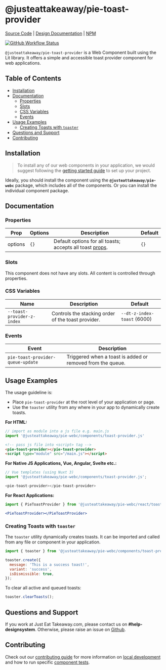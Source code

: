 # @justeattakeaway/pie-toast-provider
[Source Code](https://github.com/justeattakeaway/pie/tree/main/packages/components/pie-toast-provider) | [Design Documentation](https://pie.design/components/toast) | [NPM](https://www.npmjs.com/package/@justeattakeaway/pie-toast-provider)

<p>
  <a href="https://www.npmjs.com/@justeattakeaway/pie-toast-provider">
    <img alt="GitHub Workflow Status" src="https://img.shields.io/npm/v/@justeattakeaway/pie-toast-provider.svg">
  </a>
</p>

`@justeattakeaway/pie-toast-provider` is a Web Component built using the Lit library. It offers a simple and accessible toast provider component for web applications.

## Table of Contents

- [Installation](#installation)
- [Documentation](#documentation)
  - [Properties](#properties)
  - [Slots](#slots)
  - [CSS Variables](#css-variables)
  - [Events](#events)
- [Usage Examples](#usage-examples)
  - [Creating Toasts with `toaster`](#creating-toasts-with-toaster)
- [Questions and Support](#questions-and-support)
- [Contributing](#contributing)

## Installation

> To install any of our web components in your application, we would suggest following the [getting started guide](https://webc.pie.design/?path=/docs/introduction-getting-started--docs) to set up your project.

Ideally, you should install the component using the **`@justeattakeaway/pie-webc`** package, which includes all of the components. Or you can install the individual component package.

## Documentation

### Properties

| Prop     | Options | Description                                                                                       | Default |
|----------|---------|---------------------------------------------------------------------------------------------------|---------|
| options  | `{}`    | Default options for all toasts; accepts all toast [props](https://webc.pie.design/?path=/story/components-toast).        | `{}`    |

### Slots
This component does not have any slots. All content is controlled through properties.

### CSS Variables

| Name                     | Description                                 | Default                     |
|--------------------------|---------------------------------------------|-----------------------------|
| `--toast-provider-z-index` | Controls the stacking order of the toast provider. | `--dt-z-index-toast` (6000) |

### Events

| Event                              | Description                                      |
|-----------------------------------|--------------------------------------------------|
| `pie-toast-provider-queue-update` | Triggered when a toast is added or removed from the queue. |

## Usage Examples

The usage guideline is:

- Place `pie-toast-provider` at the root level of your application or page.
- Use the `toaster` utility from any where in your app to dynamically create toasts.

**For HTML:**

```js
// import as module into a js file e.g. main.js
import '@justeattakeaway/pie-webc/components/toast-provider.js'
```

```html
<!-- pass js file into <script> tag -->
<pie-toast-provider></pie-toast-provider>
<script type="module" src="/main.js"></script>
```

**For Native JS Applications, Vue, Angular, Svelte etc.:**

```js
// Vue templates (using Nuxt 3)
import '@justeattakeaway/pie-webc/components/toast-provider.js';

<pie-toast-provider></pie-toast-provider>
```

**For React Applications:**

```jsx
import { PieToastProvider } from '@justeattakeaway/pie-webc/react/toast-provider.js';

<PieToastProvider></PieToastProvider>
```

### Creating Toasts with `toaster`
The `toaster` utility dynamically creates toasts. It can be imported and called from any file or component in your application.

```js
import { toaster } from '@justeattakeaway/pie-webc/components/toast-provider.js';

toaster.create({
  message: 'This is a success toast!',
  variant: 'success',
  isDismissible: true,
});

```

To clear all active and queued toasts:

```js
toaster.clearToasts();
```

## Questions and Support

If you work at Just Eat Takeaway.com, please contact us on **#help-designsystem**. Otherwise, please raise an issue on [Github](https://github.com/justeattakeaway/pie/issues).

## Contributing

Check out our [contributing guide](https://github.com/justeattakeaway/pie/wiki/Contributing-Guide) for more information on [local development](https://github.com/justeattakeaway/pie/wiki/Contributing-Guide#local-development) and how to run specific [component tests](https://github.com/justeattakeaway/pie/wiki/Contributing-Guide#testing).
